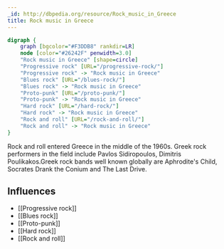 ```yaml
---
_id: http://dbpedia.org/resource/Rock_music_in_Greece
title: Rock music in Greece
---
```


```dot
digraph {
	graph [bgcolor="#F3DDB8" rankdir=LR]
	node [color="#26242F" penwidth=3.0]
	"Rock music in Greece" [shape=circle]
	"Progressive rock" [URL="/progressive-rock/"]
	"Progressive rock" -> "Rock music in Greece"
	"Blues rock" [URL="/blues-rock/"]
	"Blues rock" -> "Rock music in Greece"
	"Proto-punk" [URL="/proto-punk/"]
	"Proto-punk" -> "Rock music in Greece"
	"Hard rock" [URL="/hard-rock/"]
	"Hard rock" -> "Rock music in Greece"
	"Rock and roll" [URL="/rock-and-roll/"]
	"Rock and roll" -> "Rock music in Greece"
}
```

Rock and roll entered Greece in the middle of the 1960s. Greek rock performers in the field include Pavlos Sidiropoulos, Dimitris Poulikakos.Greek rock bands well known globally are Aphrodite's Child, Socrates Drank the Conium and The Last Drive.

## Influences
- [[Progressive rock]]
- [[Blues rock]]
- [[Proto-punk]]
- [[Hard rock]]
- [[Rock and roll]]
